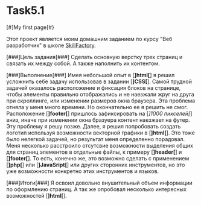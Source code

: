 # Task5.1

[#]My first page[#}
 
 Этот проект является моим домашним заданием по курсу "Веб разработчик" в школе [SkillFactory](https://skillfactory.ru/).
 
 [###]Цель задания[###]
 Сделать основную верстку трех страниц и связать их между собой. А также наполнить их контентом.
 
 [###]Выполнение[###]
 Имея небольшой опыт в [**]html[**] я решил усложнить себе задачу использовав в задании [**]CSS[**].
 Самой трудной задачей оказалось расположение и фиксация блоков на странице, чтобы элементы правильно отображались и не наезжали жруг на друга при скроллинге, или изменении размеров окна браузера.
 Эта проблема отняла у меня много времени. Но окончательно ее я решить не смог. Расположение [**]footer[**] пришлось зафиксировать на [*]1000 пикселей[*] вниз, иначе при изменении окна бразуера контент наезжает на футер. Эту проблему я решу позже.
 Далее, я решил попробовать создать логотип используя возможности векторной графики в [**]html[**]. Это тоже было нелегкой задачей, но результат меня определенно порадовал.
 Меня несколько расстроило отсутсвие возможности выделения общих для страниц элементов в отдельные файлы, к примеру [**]header[**] и [**]footer[**]. То есть, конечно же, это возможно сделать с применением [**]php[**] или [**]JavaSript[**] или других сторонних инструментов, но это уже возможности конкретно этих инструментов и языков.
 
 [###]Итоги[###]
 Я освоил довольно внушительный объем информации по оформлению страниц. А так же опробовал несколько интересных возможностей [**]html[**].
